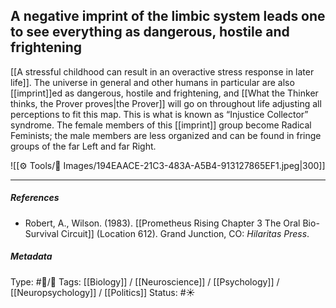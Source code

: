 ## A negative imprint of the limbic system leads one to see everything as dangerous, hostile and frightening # 

[[A stressful childhood can result in an overactive stress response in later life]]. The universe in general and other humans in particular are also [[imprint]]ed as dangerous, hostile and frightening, and [[What the Thinker thinks, the Prover proves|the Prover]] will go on throughout life adjusting all perceptions to fit this map. This is what is known as “Injustice Collector” syndrome. The female members of this [[imprint]] group become Radical Feminists; the male members are less organized and can be found in fringe groups of the far Left and far Right.

![[⚙️ Tools/📸 Images/194EAACE-21C3-483A-A5B4-913127865EF1.jpeg|300]]

___

##### References

- Robert, A., Wilson. (1983). [[Prometheus Rising Chapter 3 The Oral Bio-Survival Circuit]] (Location 612). Grand Junction, CO: _Hilaritas Press_.

##### Metadata

Type: #🔵/🔵 
Tags: [[Biology]] / [[Neuroscience]] / [[Psychology]] / [[Neuropsychology]] / [[Politics]]
Status: #☀️ 